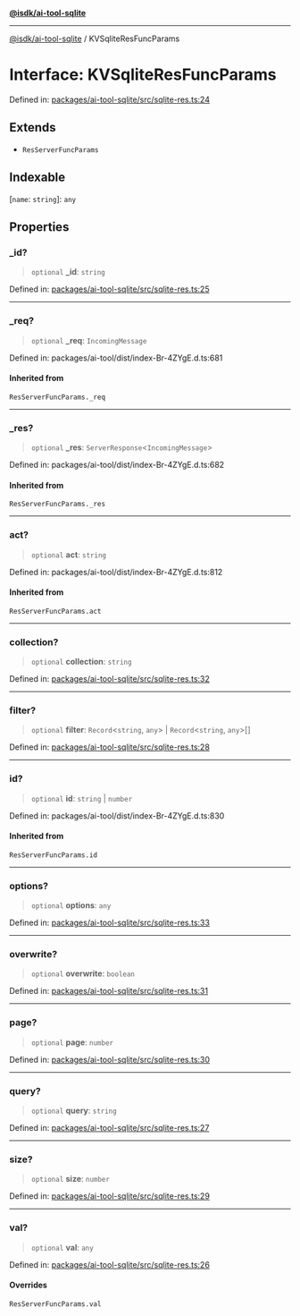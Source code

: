 [**@isdk/ai-tool-sqlite**](../README.md)

***

[@isdk/ai-tool-sqlite](../globals.md) / KVSqliteResFuncParams

# Interface: KVSqliteResFuncParams

Defined in: [packages/ai-tool-sqlite/src/sqlite-res.ts:24](https://github.com/isdk/ai-tool-sqlite.js/blob/1a6df3add9f4dbf09fb350e1dd51162b470b0f88/src/sqlite-res.ts#L24)

## Extends

- `ResServerFuncParams`

## Indexable

\[`name`: `string`\]: `any`

## Properties

### \_id?

> `optional` **\_id**: `string`

Defined in: [packages/ai-tool-sqlite/src/sqlite-res.ts:25](https://github.com/isdk/ai-tool-sqlite.js/blob/1a6df3add9f4dbf09fb350e1dd51162b470b0f88/src/sqlite-res.ts#L25)

***

### \_req?

> `optional` **\_req**: `IncomingMessage`

Defined in: packages/ai-tool/dist/index-Br-4ZYgE.d.ts:681

#### Inherited from

`ResServerFuncParams._req`

***

### \_res?

> `optional` **\_res**: `ServerResponse`\<`IncomingMessage`\>

Defined in: packages/ai-tool/dist/index-Br-4ZYgE.d.ts:682

#### Inherited from

`ResServerFuncParams._res`

***

### act?

> `optional` **act**: `string`

Defined in: packages/ai-tool/dist/index-Br-4ZYgE.d.ts:812

#### Inherited from

`ResServerFuncParams.act`

***

### collection?

> `optional` **collection**: `string`

Defined in: [packages/ai-tool-sqlite/src/sqlite-res.ts:32](https://github.com/isdk/ai-tool-sqlite.js/blob/1a6df3add9f4dbf09fb350e1dd51162b470b0f88/src/sqlite-res.ts#L32)

***

### filter?

> `optional` **filter**: `Record`\<`string`, `any`\> \| `Record`\<`string`, `any`\>[]

Defined in: [packages/ai-tool-sqlite/src/sqlite-res.ts:28](https://github.com/isdk/ai-tool-sqlite.js/blob/1a6df3add9f4dbf09fb350e1dd51162b470b0f88/src/sqlite-res.ts#L28)

***

### id?

> `optional` **id**: `string` \| `number`

Defined in: packages/ai-tool/dist/index-Br-4ZYgE.d.ts:830

#### Inherited from

`ResServerFuncParams.id`

***

### options?

> `optional` **options**: `any`

Defined in: [packages/ai-tool-sqlite/src/sqlite-res.ts:33](https://github.com/isdk/ai-tool-sqlite.js/blob/1a6df3add9f4dbf09fb350e1dd51162b470b0f88/src/sqlite-res.ts#L33)

***

### overwrite?

> `optional` **overwrite**: `boolean`

Defined in: [packages/ai-tool-sqlite/src/sqlite-res.ts:31](https://github.com/isdk/ai-tool-sqlite.js/blob/1a6df3add9f4dbf09fb350e1dd51162b470b0f88/src/sqlite-res.ts#L31)

***

### page?

> `optional` **page**: `number`

Defined in: [packages/ai-tool-sqlite/src/sqlite-res.ts:30](https://github.com/isdk/ai-tool-sqlite.js/blob/1a6df3add9f4dbf09fb350e1dd51162b470b0f88/src/sqlite-res.ts#L30)

***

### query?

> `optional` **query**: `string`

Defined in: [packages/ai-tool-sqlite/src/sqlite-res.ts:27](https://github.com/isdk/ai-tool-sqlite.js/blob/1a6df3add9f4dbf09fb350e1dd51162b470b0f88/src/sqlite-res.ts#L27)

***

### size?

> `optional` **size**: `number`

Defined in: [packages/ai-tool-sqlite/src/sqlite-res.ts:29](https://github.com/isdk/ai-tool-sqlite.js/blob/1a6df3add9f4dbf09fb350e1dd51162b470b0f88/src/sqlite-res.ts#L29)

***

### val?

> `optional` **val**: `any`

Defined in: [packages/ai-tool-sqlite/src/sqlite-res.ts:26](https://github.com/isdk/ai-tool-sqlite.js/blob/1a6df3add9f4dbf09fb350e1dd51162b470b0f88/src/sqlite-res.ts#L26)

#### Overrides

`ResServerFuncParams.val`
